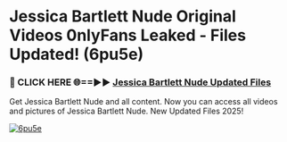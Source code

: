# Jessica Bartlett Nude Original Videos 0nlyFans Leaked - Files Updated! (6pu5e)

<h3>🔴 CLICK HERE 🌐==►► <a href="https://tinyurl.com/yc6ubb5a" rel="nofollow">Jessica Bartlett Nude Updated Files</a></h3>

Get Jessica Bartlett Nude and all content. Now you can access all videos and pictures of Jessica Bartlett Nude. New Updated Files 2025!

[![6pu5e](https://i.imgur.com/7eu0CRL.gif)](https://tinyurl.com/yc6ubb5a)
